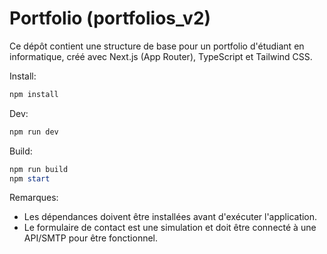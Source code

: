 # Portfolio (portfolios_v2)

Ce dépôt contient une structure de base pour un portfolio d'étudiant en informatique, créé avec Next.js (App Router), TypeScript et Tailwind CSS.

Install:

```powershell
npm install
```

Dev:

```powershell
npm run dev
```

Build:

```powershell
npm run build
npm start
```

Remarques:
- Les dépendances doivent être installées avant d'exécuter l'application.
- Le formulaire de contact est une simulation et doit être connecté à une API/SMTP pour être fonctionnel.
